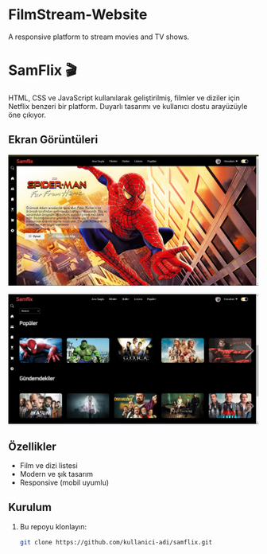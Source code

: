 # FilmStream-Website
A responsive platform to stream movies and TV shows.


# SamFlix 🎬

HTML, CSS ve JavaScript kullanılarak geliştirilmiş, filmler ve diziler için Netflix benzeri bir platform. 
Duyarlı tasarımı ve kullanıcı dostu arayüzüyle öne çıkıyor.

## Ekran Görüntüleri
![Ana Sayfa](img/AnaEkran.jpg)

![Görsel Açıklaması](img/Menu.jpg)


## Özellikler
- Film ve dizi listesi
- Modern ve şık tasarım
- Responsive (mobil uyumlu)



## Kurulum
1. Bu repoyu klonlayın:
   ```bash
   git clone https://github.com/kullanici-adi/samflix.git
